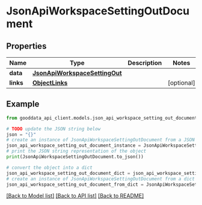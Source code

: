 # JsonApiWorkspaceSettingOutDocument


## Properties

Name | Type | Description | Notes
------------ | ------------- | ------------- | -------------
**data** | [**JsonApiWorkspaceSettingOut**](JsonApiWorkspaceSettingOut.md) |  | 
**links** | [**ObjectLinks**](ObjectLinks.md) |  | [optional] 

## Example

```python
from gooddata_api_client.models.json_api_workspace_setting_out_document import JsonApiWorkspaceSettingOutDocument

# TODO update the JSON string below
json = "{}"
# create an instance of JsonApiWorkspaceSettingOutDocument from a JSON string
json_api_workspace_setting_out_document_instance = JsonApiWorkspaceSettingOutDocument.from_json(json)
# print the JSON string representation of the object
print(JsonApiWorkspaceSettingOutDocument.to_json())

# convert the object into a dict
json_api_workspace_setting_out_document_dict = json_api_workspace_setting_out_document_instance.to_dict()
# create an instance of JsonApiWorkspaceSettingOutDocument from a dict
json_api_workspace_setting_out_document_from_dict = JsonApiWorkspaceSettingOutDocument.from_dict(json_api_workspace_setting_out_document_dict)
```
[[Back to Model list]](../README.md#documentation-for-models) [[Back to API list]](../README.md#documentation-for-api-endpoints) [[Back to README]](../README.md)


